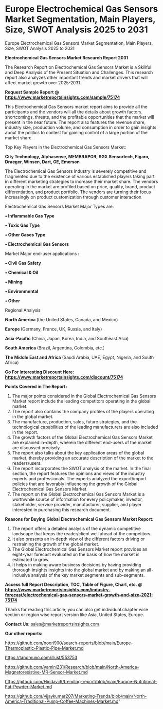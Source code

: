 # Europe Electrochemical Gas Sensors Market Segmentation, Main Players, Size, SWOT Analysis 2025 to 2031
Europe Electrochemical Gas Sensors Market Segmentation, Main Players, Size, SWOT Analysis 2025 to 2031

<strong>Electrochemical Gas Sensors Market Research Report 2031</strong>

The Research Report on Electrochemical Gas Sensors Market is a Skillful and Deep Analysis of the Present Situation and Challenges. This research report also analyzes other important trends and market drivers that will affect market growth over 2025-2031.

<strong>Request Sample Report @ <a href=https://www.marketreportsinsights.com/sample/75174>https://www.marketreportsinsights.com/sample/75174</a></strong>

This Electrochemical Gas Sensors market report aims to provide all the participants and the vendors will all the details about growth factors, shortcomings, threats, and the profitable opportunities that the market will present in the near future. The report also features the revenue share, industry size, production volume, and consumption in order to gain insights about the politics to contest for gaining control of a large portion of the market share.

Top Key Players in the Electrochemical Gas Sensors Market:

<strong>City Technology, Alphasense, MEMBRAPOR, SGX Sensortech, Figaro, Draeger, Winsen, Dart, GE, Emerson</strong>

The Electrochemical Gas Sensors Industry is severely competitive and fragmented due to the existence of various established players taking part in different marketing strategies to increase their market share. The vendors operating in the market are profiled based on price, quality, brand, product differentiation, and product portfolio. The vendors are turning their focus increasingly on product customization through customer interaction.

Electrochemical Gas Sensors Market Major Types are:

<strong>• Inflammable Gas Type

• Toxic Gas Type

• Other Gases Type

• Electrochemical Gas Sensors</strong>

Market Major end-user applications :

<strong>• Civil Gas Safety

• Chemical & Oil

• Mining

• Environmental

• Other</strong>

Regional Analysis

</u><strong><b>North America</b></strong> (the United States, Canada, and Mexico)

<strong><b>Europe </b></strong>(Germany, France, UK, Russia, and Italy)

<strong><b>Asia-Pacific</b></strong> (China, Japan, Korea, India, and Southeast Asia)

<strong><b>South America</b></strong> (Brazil, Argentina, Colombia, etc.)

<strong><b>The Middle East and Africa</b></strong> (Saudi Arabia, UAE, Egypt, Nigeria, and South Africa)

<strong>Go For Interesting Discount Here: <a href=https://www.marketreportsinsights.com/discount/75174>https://www.marketreportsinsights.com/discount/75174</a></strong>

<strong>Points Covered in The Report:</strong>
<ol>
  <li>The major points considered in the Global Electrochemical Gas Sensors Market report include the leading competitors operating in the global market.</li>
  <li>The report also contains the company profiles of the players operating in the global market.</li>
  <li>The manufacture, production, sales, future strategies, and the technological capabilities of the leading manufacturers are also included in the report.</li>
  <li>The growth factors of the Global Electrochemical Gas Sensors Market are explained in-depth, wherein the different end-users of the market are discussed precisely.</li>
  <li>The report also talks about the key application areas of the global market, thereby providing an accurate description of the market to the readers/users.</li>
  <li>The report incorporates the SWOT analysis of the market. In the final section, the report features the opinions and views of the industry experts and professionals. The experts analyzed the export/import policies that are favorably influencing the growth of the Global Electrochemical Gas Sensors Market.</li>
  <li>The report on the Global Electrochemical Gas Sensors Market is a worthwhile source of information for every policymaker, investor, stakeholder, service provider, manufacturer, supplier, and player interested in purchasing this research document.</li>
</ol>
<strong>Reasons for Buying Global Electrochemical Gas Sensors Market Report:</strong>

<ol>
  <li>The report offers a detailed analysis of the dynamic competitive landscape that keeps the reader/client well ahead of the competitors.</li>
  <li>It also presents an in-depth view of the different factors driving or restraining the growth of the global market.</li>
  <li>The Global Electrochemical Gas Sensors Market report provides an eight-year forecast evaluated on the basis of how the market is estimated to grow.</li>
  <li>It helps in making aware business decisions by having providing thorough insights insights into the global market and by making an all-inclusive analysis of the key market segments and sub-segments.</li>
</ol>
<strong>Access full Report Description, TOC, Table of Figure, Chart, etc. @ <a href=https://www.marketreportsinsights.com/industry-forecast/electrochemical-gas-sensors-market-growth-and-size-2021-75174>https://www.marketreportsinsights.com/industry-forecast/electrochemical-gas-sensors-market-growth-and-size-2021-75174</a></strong>


Thanks for reading this article; you can also get individual chapter wise section or region wise report version like Asia, United States, Europe.

<strong>Contact Us:</strong>
sales@marketreportsinsights.com

<strong>Our other reports:</strong>

<a href=https://github.com/noori900/search-reports/blob/main/Europe-Thermoplastic-Plastic-Pipe-Market.md>https://github.com/noori900/search-reports/blob/main/Europe-Thermoplastic-Plastic-Pipe-Market.md</a>

<a href=https://tanomuno.com/illust/553753>https://tanomuno.com/illust/553753</a>

<a href=https://github.com/yamini231/Research/blob/main/North-America-Magnetoresistive-MR-Sensor-Market.md>https://github.com/yamini231/Research/blob/main/North-America-Magnetoresistive-MR-Sensor-Market.md</a>

<a href=https://github.com/Hindavii9/trending-report/blob/main/Europe-Nutritional-Fat-Powder-Market.md>https://github.com/Hindavii9/trending-report/blob/main/Europe-Nutritional-Fat-Powder-Market.md</a>

<a href=https://github.com/vijaykumar207/Marketing-Trends/blob/main/North-America-Traditional-Pump-Coffee-Machines-Market.md>https://github.com/vijaykumar207/Marketing-Trends/blob/main/North-America-Traditional-Pump-Coffee-Machines-Market.md</a>"
